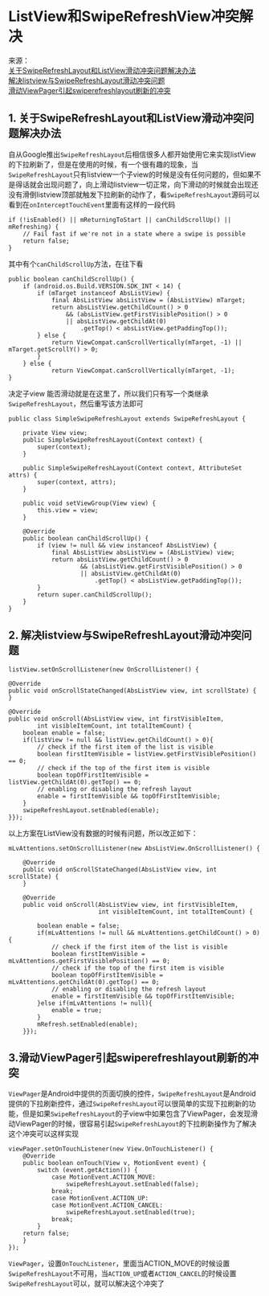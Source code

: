 # ListView和SwipeRefreshView冲突解决

来源：<br/>
[关于SwipeRefreshLayout和ListView滑动冲突问题解决办法](http://www.eoeandroid.com/thread-914273-1-1.html?_dsign=bf09d67b)<br/>
[解决listview与SwipeRefreshLayout滑动冲突问题](http://blog.csdn.net/lijinhua7602/article/details/41114397)<br/>
[滑动ViewPager引起swiperefreshlayout刷新的冲突](http://www.cnblogs.com/kakaleee/p/4697028.html?utm_source=tuicool&utm_medium=referral)<br/>

## 1. 关于SwipeRefreshLayout和ListView滑动冲突问题解决办法

自从Google推出`SwipeRefreshLayout`后相信很多人都开始使用它来实现listView的下拉刷新了，但是在使用的时候，有一个很有趣的现象，当`SwipeRefreshLayout`只有listview一个子view的时候是没有任何问题的，但如果不是得话就会出现问题了，向上滑动listview一切正常，向下滑动的时候就会出现还没有滑倒listview顶部就触发下拉刷新的动作了，看`SwipeRefreshLayout`源码可以看到在`onInterceptTouchEvent`里面有这样的一段代码

```
if (!isEnabled() || mReturningToStart || canChildScrollUp() || mRefreshing) {
	// Fail fast if we're not in a state where a swipe is possible
	return false;
}
```

其中有个`canChildScrollUp`方法，在往下看

```
public boolean canChildScrollUp() {
	if (android.os.Build.VERSION.SDK_INT < 14) {
		if (mTarget instanceof AbsListView) {
			final AbsListView absListView = (AbsListView) mTarget;
			return absListView.getChildCount() > 0
				&& (absListView.getFirstVisiblePosition() > 0 
				|| absListView.getChildAt(0)
					.getTop() < absListView.getPaddingTop());
		} else {
			return ViewCompat.canScrollVertically(mTarget, -1) || mTarget.getScrollY() > 0;
		}
	} else {
            return ViewCompat.canScrollVertically(mTarget, -1);
}
```

决定子view 能否滑动就是在这里了，所以我们只有写一个类继承`SwipeRefreshLayout`，然后重写该方法即可

```
public class SimpleSwipeRefreshLayout extends SwipeRefreshLayout {

    private View view;
    public SimpleSwipeRefreshLayout(Context context) {
        super(context);
    }

    public SimpleSwipeRefreshLayout(Context context, AttributeSet attrs) {
        super(context, attrs);
    }

    public void setViewGroup(View view) {
        this.view = view;
    }

    @Override
    public boolean canChildScrollUp() {
        if (view != null && view instanceof AbsListView) {
            final AbsListView absListView = (AbsListView) view;
            return absListView.getChildCount() > 0
                    && (absListView.getFirstVisiblePosition() > 0 
                    || absListView.getChildAt(0)
                    	.getTop() < absListView.getPaddingTop());
        }
        return super.canChildScrollUp();
    }
}
```

## 2. 解决listview与SwipeRefreshLayout滑动冲突问题

```
listView.setOnScrollListener(new OnScrollListener() {

@Override
public void onScrollStateChanged(AbsListView view, int scrollState) {
}

@Override
public void onScroll(AbsListView view, int firstVisibleItem,
        int visibleItemCount, int totalItemCount) {
    boolean enable = false;
    if(listView != null && listView.getChildCount() > 0){
        // check if the first item of the list is visible
        boolean firstItemVisible = listView.getFirstVisiblePosition() == 0;
        // check if the top of the first item is visible
        boolean topOfFirstItemVisible = listView.getChildAt(0).getTop() == 0;
        // enabling or disabling the refresh layout
        enable = firstItemVisible && topOfFirstItemVisible;
    }
    swipeRefreshLayout.setEnabled(enable);
}});
```

以上方案在ListView没有数据的时候有问题，所以改正如下：

```
mLvAttentions.setOnScrollListener(new AbsListView.OnScrollListener() {

    @Override
    public void onScrollStateChanged(AbsListView view, int scrollState) {
    }

    @Override
    public void onScroll(AbsListView view, int firstVisibleItem,
                         int visibleItemCount, int totalItemCount) {

        boolean enable = false;
        if(mLvAttentions != null && mLvAttentions.getChildCount() > 0){
            // check if the first item of the list is visible
            boolean firstItemVisible = mLvAttentions.getFirstVisiblePosition() == 0;
            // check if the top of the first item is visible
            boolean topOfFirstItemVisible = mLvAttentions.getChildAt(0).getTop() == 0;
            // enabling or disabling the refresh layout
            enable = firstItemVisible && topOfFirstItemVisible;
        }else if(mLvAttentions != null){
            enable = true;
        }
        mRefresh.setEnabled(enable);
    }});
```

## 3.滑动ViewPager引起swiperefreshlayout刷新的冲突

`ViewPager`是Android中提供的页面切换的控件，`SwipeRefreshLayout`是Android提供的下拉刷新控件，通过`SwipeRefreshLayout`可以很简单的实现下拉刷新的功能，但是如果`SwipeRefreshLayout`的子view中如果包含了ViewPager，会发现滑动ViewPager的时候，很容易引起`SwipeRefreshLayout`的下拉刷新操作为了解决这个冲突可以这样实现

```
viewPager.setOnTouchListener(new View.OnTouchListener() {
    @Override
    public boolean onTouch(View v, MotionEvent event) {
        switch (event.getAction()) {
            case MotionEvent.ACTION_MOVE:
                swipeRefreshLayout.setEnabled(false);
            break;
            case MotionEvent.ACTION_UP:
            case MotionEvent.ACTION_CANCEL:
                swipeRefreshLayout.setEnabled(true);
            break;
        }
    return false;
    }
});
```

`ViewPager`，设置`OnTouchListener`，里面当ACTION_MOVE的时候设置`SwipeRefreshLayout`不可用，当`ACTION_UP`或者`ACTION_CANCEL`的时候设置`SwipeRefreshLayout`可以，就可以解决这个冲突了

